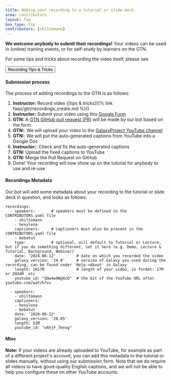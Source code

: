 ```yaml
---
title: Adding your recording to a tutorial or slide deck
area: contributors
layout: faq
box_type: tip
contributors: [shiltemann]
---
```


**We welcome anybody to submit their recordings!** Your videos can be used in (online) training events, or for self-study by learners on the GTN.

For some tips and tricks about recording the video itself, please see

<a href="{% link faqs/gtn/recordings_create.md %}"><button type="button" class="btn btn-info">Recording Tips & Tricks</button></a>


#### Submission process

The process of adding recordings to the GTN is as follows:

1. **Instructor:** Record video ([tips & tricks]({% link faqs/gtn/recordings_create.md %}))
2. **Instructor:** Submit your video using this [Google Form](https://forms.gle/qNG8FkTN1yRZPNZY6)
3. **GTN:** A [GTN GitHub pull request (PR)](https://github.com/galaxyproject/training-material/pulls) will be made by our bot based on the form.
4. **GTN:**: We will upload your video to the [GalaxyProject YouTube channel](https://www.youtube.com/c/galaxyproject)
5. **GTN:**: We will put the auto-generated captions from YouTube into a Google Doc
6. **Instructor:**: Check and fix the auto-generated captions
7. **GTN:** Upload the fixed captions to YouTube
8. **GTN:** Merge the Pull Request on GitHub
9. Done! Your recording will now show up on the tutorial for anybody to use and re-use


#### Recordings Metadata

Our bot will add some metadata about your recording to the tutorial or slide deck in question, and looks as follows:

```
recordings:
  - speakers:       # speakers must be defined in the CONTRIBUTORS.yaml file
    - shiltemann
    - hexylena
    captioners:     # captioners must also be present in the CONTRIBUTORS.yaml file
    - bebatut
    type:           # optional, will default to Tutorial or Lecture, but if you do something different, set it here (e.g. Demo, Lecture & Tutorial, Background, Webinar)
    date: '2024-06-12'         # date on which you recorded the video
    galaxy_version: '24.0'     # version of Galaxy you used during the recording, can be found under 'Help->About' in Galaxy
    length: 1H17M              # length of your video, in format: 17M or 2H34M  etc
    youtube_id: "dQw4w9WgXcQ"  # the bit of the YouTube URL after youtube.com/watch?v=

  - speakers:
    - shiltemann
    captioners:
    - hexylena
    - bebatut
    date: '2020-06-12'
    galaxy_version: '20.05'
    length: 51M
    youtube_id: "oAVjF_7ensg"

```

#### Misc

**Note:** If your videos are already uploaded to YouTube, for example as part of a different project's account, you can add this metadata to the tutorial or slides manually, without using our submission form.
Note that we do require all videos to have good-quality English captions, and we will not be able to help you configure these on other YouTube accounts.
